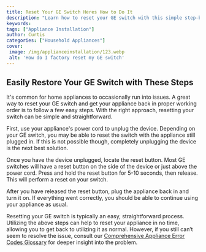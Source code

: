 ```yaml
---
title: Reset Your GE Switch Heres How to Do It
description: "Learn how to reset your GE switch with this simple step-by-step guide Gain a better understanding of the process and find out ways to make it easier"
keywords: 
tags: ["Appliance Installation"]
author: Curtis
categories: ["Household Appliances"]
cover: 
 image: /img/applianceinstallation/123.webp
 alt: 'How do I factory reset my GE switch'
---
```

## Easily Restore Your GE Switch with These Steps
It's common for home appliances to occasionally run into issues. A great way to reset your GE switch and get your appliance back in proper working order is to follow a few easy steps. With the right approach, resetting your switch can be simple and straightforward.

First, use your appliance's power cord to unplug the device. Depending on your GE switch, you may be able to reset the switch with the appliance still plugged in. If this is not possible though, completely unplugging the device is the next best solution.

Once you have the device unplugged, locate the reset button. Most GE switches will have a reset button on the side of the device or just above the power cord. Press and hold the reset button for 5-10 seconds, then release. This will perform a reset on your switch. 

After you have released the reset button, plug the appliance back in and turn it on. If everything went correctly, you should be able to continue using your appliance as usual.

Resetting your GE switch is typically an easy, straightforward process. Utilizing the above steps can help to reset your appliance in no time, allowing you to get back to utilizing it as normal. However, if you still can’t seem to resolve the issue, consult our [Comprehensive Appliance Error Codes Glossary](./error-codes/) for deeper insight into the problem.
